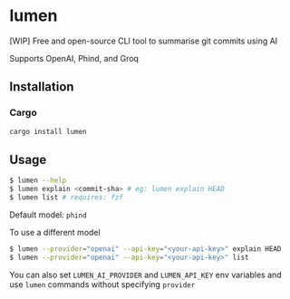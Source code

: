 # lumen
[WIP] Free and open-source CLI tool to summarise git commits using AI

Supports OpenAI, Phind, and Groq

## Installation

### Cargo

```bash
cargo install lumen
```

## Usage

```sh
$ lumen --help
$ lumen explain <commit-sha> # eg: lumen explain HEAD
$ lumen list # requires: fzf
```
Default model: `phind`

To use a different model
```sh
$ lumen --provider="openai" --api-key="<your-api-key>" explain HEAD
$ lumen --provider="openai" --api-key="<your-api-key>" list
```
You can also set `LUMEN_AI_PROVIDER` and `LUMEN_API_KEY` env variables and use `lumen` commands without specifying `provider`
